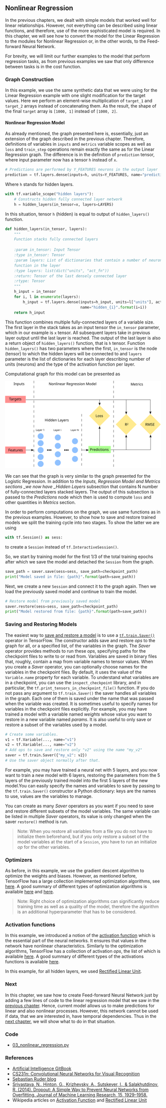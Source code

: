 ## Nonlinear Regression

In the previous chapters, we dealt with simple models that worked well for linear relationships. However, not everything can be described using linear functions, and therefore, use of the more sophisticated model is required. In this chapter, we will see how to convert the model for the Linear Regression to the modules for Nonlinear Regression or, in the other words, to the Feed-forward Neural Network.

For brevity, we will limit our further examples to the model that perform regression tasks, as from previous examples we saw that only difference between tasks is in the cost function.

### Graph Construction

In this example, we use the same synthetic data that we were using for the Linear Regression example with one slight modification for the target values. Here we perform an element-wise multiplication of `target_1` and `target_2` arrays instead of concatenating them. As the result, the shape of the final `target` array is `[1000, 1]` instead of `[1000, 2]`.

#### Nonlinear Regression Model

As already mentioned, the graph presented here is, essentially, just an extension of the graph described in the previous chapter. Therefore, definitions of variables in  `inputs` and `metrics` variable scopes as well as  `loss` and `train_step` operations remain exactly the same as for the Linear Regression graph. The difference is in the definition of `prediction` tensor, where input parameter now has a tensor `h` instead of `x`.

```python
# Predictions are performed by Y_FEATURES neurons in the output layer
prediction = tf.layers.dense(inputs=h, units=Y_FEATURES, name="prediction")
```

Where `h` stands for hidden layers.

```python
with tf.variable_scope("hidden layers"):
    # Constructs hidden fully connected layer network
    h = hidden_layers(in_tensor=x, layers=LAYERS)
```

In this situation, tensor `h` \(hidden\) is equal to output of `hidden_layers()` function.

```python
def hidden_layers(in_tensor, layers):
    """
    Function stacks fully connected layers

    :param in_tensor: Input Tensor
    :type in_tensor: Tensor
    :param layers: List of dictionaries that contain a number of neurons for the particular layer ad the activation
    function in the layer
    :type layers: list(dict("units", "act_fn"))
    :return: Tensor of the last densely connected layer
    :rtype: Tensor
    """
    h_input = in_tensor
    for i, l in enumerate(layers):
        h_input = tf.layers.dense(inputs=h_input, units=l["units"], activation=l["act_fn"],
                                  name="hidden_{i}".format(i=i))
    return h_input
```

This function combines multiple fully-connected layers of a variable size. The first layer in the stack takes as an input tensor the `in_tensor` parameter, which in our example is `x` tensor. All subsequent layers take in previous layer output until the last layer is reached. The output of the last layer is also a return object of `hidden_layers()` function, that is `h` tensor. Function `hidden_layers()` has two parameters where the first, `in_tensor` is the node \(tensor\) to which the hidden layers will be connected to and `layers` parameter is the list of dictionaries for each layer describing number of units \(neurons\) and the type of the activation function per layer.

Computational graph for this model can be presented as

![Graph for Nonlinear Regression](../assets/image3.svg)

We can see that the graph is very similar to the graph presented for the Logistic Regression. In addition to the _Inputs, Regression Model and Metrics sections \_we now have \_Hidden Layers_ subsection that contains N number of fully-connected layers stacked layers. The output of this subsection is passed to the _Predictions_ node which then is used to compute `loss` and other quantities in _Metrics_ section.

In order to perform computations on the graph, we use same functions as in the previous examples. However, to show how to save and restore trained models we split the training cycle into two stages. To show the latter we are using

```py
with tf.Session() as sess:
```

to create a `Session` instead of `tf.InteractiveSession()`.

So, we start by training model for the first 1/3 of the total training epochs after which we save the model and detached the `Session` from the graph.

```python
save_path = saver.save(sess=sess, save_path=checkpoint_path)
print("Model saved in file: {path}".format(path=save_path))
```

Next, we create a new `Session` and connect it to the graph again. Then we load the previously saved model and continue to train the model.

```python
# Restore model from previously saved model
saver.restore(sess=sess, save_path=checkpoint_path)
print("Model restored from file: {path}".format(path=save_path))
```

### Saving and Restoring Models

The easiest way to [save and restore a model](https://www.tensorflow.org/versions/master/programmers_guide/saved_model) is to use a [`tf.train.Saver()`](https://www.tensorflow.org/api_docs/python/tf/train/Saver) operator in TensorFlow. The constructor adds save and restore _ops_ to the graph for all, or a specified list, of the variables in the graph. The _Saver_ operator provides methods to run these _ops_, specifying paths for the checkpoint files to write to or read from. Variables are saved in binary files that, roughly, contain a map from variable names to tensor values. When you create a _Saver_ operator, you can optionally choose names for the variables in the checkpoint files. By default, it uses the value of the `Variable.name` property for each variable. To understand what variables are in a checkpoint, you can use the `inspect_checkpoint` library, and in particular, the `tf.print_tensors_in_checkpoint_file()` function. If you do not pass any argument to `tf.train.Saver()` the saver handles all variables in the graph. Each one of them is saved under the name that was passed when the variable was created. It is sometimes useful to specify names for variables in the checkpoint files explicitly. For example, you may have trained a model with a variable named _weights_ whose value you want to restore in a new variable named _params_. It is also useful to only save or restore a subset of the variables used by a model.

```python
# Create some variables.
v1 = tf.Variable(..., name="v1")
v2 = tf.Variable(..., name="v2")
# Add ops to save and restore only "v2" using the name "my_v2"
saver = tf.train.Saver({"my_v2": v2})
# Use the saver object normally after that.
```

For example, you may have trained a neural net with 5 layers, and you now want to train a new model with 6 layers, restoring the parameters from the 5 layers of the previously trained model into the first 5 layers of the new model.You can easily specify the names and variables to save by passing to the `tf.train.Saver()` constructor a Python dictionary: keys are the names to use, values are the variables to manage.

You can create as many _Saver_ operators as you want if you need to save and restore different subsets of the model variables. The same variable can be listed in multiple _Saver_ operators, its value is only changed when the saver `restore()` method is run.

> Note: When you restore all variables from a file you do not have to initialize them beforehand, but if you only restore a subset of the model variables at the start of a `Session`, you have to run an initialize _op_ for the other variables.

### Optimizers

As before, in this example, we use the gradient descent algorithm to optimize the weights and biases. However, as mentioned before, TensorFlow has a large collection implemented optimization algorithms, see [here](https://www.tensorflow.org/api_guides/python/train). A good summary of different types of optimization algorithms is available [here](http://ruder.io/optimizing-gradient-descent/) and [here](https://leonardoaraujosantos.gitbooks.io/artificial-inteligence/content/model_optimization.html).

> Note: Right choice of optimization algorithms can significantly reduce training time as well as a quality of the model, therefore the algorithm is an additional hyperparameter that has to be considered.

### Activation functions

In this example, we introduced a notion of the [activation function](https://en.wikipedia.org/wiki/Activation_function) which is the essential part of the neural networks. It ensures that values in the network have nonlinear characteristics. Similarly to the optimization algorithms, TensorFlow has a collection of activation _ops_, the list of which is available [here](https://www.tensorflow.org/api_guides/python/nn). A good summary of different types of the activations functions is available [here](http://cs231n.github.io/neural-networks-1/).

In this example, for all hidden layers, we used [Rectified Linear Unit](https://en.wikipedia.org/wiki/Rectifier_%28neural_networks%29).

### Next

In this chapter, we saw how to create Feed-forward Neural Network just by adding a few lines of code to the linear regression model that we saw in the [previous chapter](/chapters/chapter4.md). Hence, current model allows us to make predictions for linear and also nonlinear processes. However, this network cannot be used if data, that we are interested in, have temporal dependencies. Thus in the [next chapter](/chapters/chapter6.md), we will show what to do in that situation.

### Code

* [03\_nonlinear\_regression.py](https://github.com/satonreb/machine-learning-using-tensorflow/blob/master/scripts/03_nonlinear_regression.py)

### References

* [Artificial Intelligence GitBook](https://www.gitbook.com/book/leonardoaraujosantos/artificial-inteligence/details)
* [CS231n: Convolutional Neural Networks for Visual Recognition](http://cs231n.github.io/)
* [Sebastian Ruder blog](http://ruder.io/#open)
* [Srivastava, N., Hinton, G., Krizhevsky, A., Sutskever, I., & Salakhutdinov, R. \(2014\). Dropout: A Simple Way to Prevent Neural Networks from Overfitting. Journal of Machine Learning Research, 15, 1929–1958.](https://www.cs.toronto.edu/~hinton/absps/JMLRdropout.pdf)
* Wikipedia articles on [Activation Function](https://en.wikipedia.org/wiki/Activation_function) and [Rectified Linear Unit](https://en.wikipedia.org/wiki/Rectifier_%28neural_networks%29)



